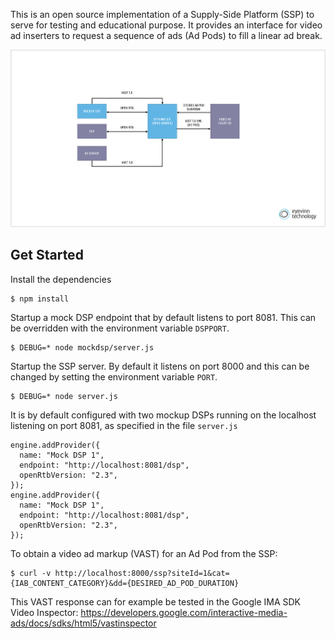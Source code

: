 This is an open source implementation of a Supply-Side Platform (SSP) to serve for testing and educational purpose.
It provides an interface for video ad inserters to request a sequence of ads (Ad Pods) to fill a linear ad break.

![Overview Drawing](/overview.png)

## Get Started

Install the dependencies

```
$ npm install
```

Startup a mock DSP endpoint that by default listens to port 8081. This can be overridden with the environment variable `DSPPORT`.

```
$ DEBUG=* node mockdsp/server.js
```

Startup the SSP server. By default it listens on port 8000 and this can be changed by setting the environment variable `PORT`.

```
$ DEBUG=* node server.js
```

It is by default configured with two mockup DSPs running on the localhost listening on port 8081, as specified in the file `server.js`

```
engine.addProvider({
  name: "Mock DSP 1",
  endpoint: "http://localhost:8081/dsp",
  openRtbVersion: "2.3",
});
engine.addProvider({
  name: "Mock DSP 1",
  endpoint: "http://localhost:8081/dsp",
  openRtbVersion: "2.3",
});
```

To obtain a video ad markup (VAST) for an Ad Pod from the SSP:

```
$ curl -v http://localhost:8000/ssp?siteId=1&cat={IAB_CONTENT_CATEGORY}&dd={DESIRED_AD_POD_DURATION}
```

This VAST response can for example be tested in the Google IMA SDK Video Inspector: https://developers.google.com/interactive-media-ads/docs/sdks/html5/vastinspector
